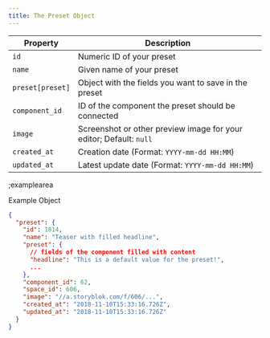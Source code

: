 ```yaml
---
title: The Preset Object
---
```


| Property | Description |
|---|---|
| `id` | Numeric ID of your preset |
| `name` | Given name of your preset |
| `preset[preset]` | Object with the fields you want to save in the preset |
| `component_id` | ID of the component the preset should be connected |
| `image` | Screenshot or other preview image for your editor; Default: `null` |
| `created_at` | Creation date (Format: `YYYY-mm-dd HH:MM`) |
| `updated_at` | Latest update date (Format: `YYYY-mm-dd HH:MM`) |

;examplearea

Example Object

```json
{
  "preset": {
    "id": 1814,
    "name": "Teaser with filled headline",
    "preset": {
      // fields of the component filled with content
      "headline": "This is a default value for the preset!",
      ...
    },
    "component_id": 62,
    "space_id": 606,
    "image": "//a.storyblok.com/f/606/...",
    "created_at": "2018-11-10T15:33:16.726Z",
    "updated_at": "2018-11-10T15:33:16.726Z"
  }
}
```